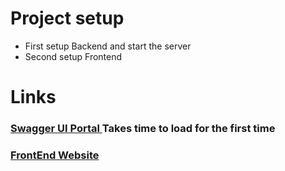 # Project setup

- First setup Backend and start the server
- Second setup Frontend

# Links

### [Swagger UI Portal ](https://api-test-smuc.onrender.com/docs/) Takes time to load for the first time

### [FrontEnd Website](https://crud-dashboard-mu.vercel.app/)
